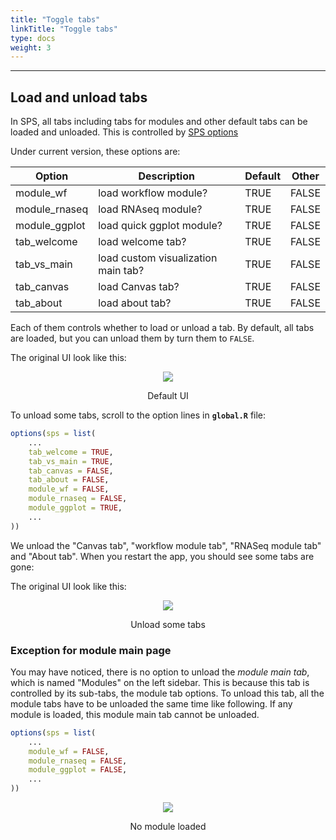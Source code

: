 ```yaml
---
title: "Toggle tabs"
linkTitle: "Toggle tabs"
type: docs
weight: 3
---
```

*****

## Load and unload tabs

In SPS, all tabs including tabs for modules and other default tabs can be 
loaded and unloaded. This is controlled by [SPS options](../config#app-options)

Under current version, these options are:

| Option          | Description                       | Default | Other     |
|-----------------|-----------------------------------|---------|-----------|
| module_wf       | load workflow module?             | TRUE    | FALSE     |
| module_rnaseq   | load RNAseq module?               | TRUE    | FALSE     |
| module_ggplot   | load quick ggplot module?         | TRUE    | FALSE     |
| tab_welcome     | load welcome tab?                 | TRUE    | FALSE     |  
| tab_vs_main     | load custom visualization main tab?| TRUE    | FALSE     |  
| tab_canvas      | load Canvas tab?                  | TRUE    | FALSE     |  
| tab_about       | load about tab?                   | TRUE    | FALSE     | 

Each of them controls whether to load or unload a tab. By default, all tabs 
are loaded, but you can unload them by turn them to `FALSE`.


The original UI look like this:
<center>

![](../sps_default_ui.png)

<caption>Default UI</caption>

</center>

To unload some tabs, scroll to the option lines in **`global.R`** file:

```r
options(sps = list(
    ...
    tab_welcome = TRUE,
    tab_vs_main = TRUE,
    tab_canvas = FALSE,
    tab_about = FALSE,
    module_wf = FALSE,
    module_rnaseq = FALSE,
    module_ggplot = TRUE,
    ...
))
```
We unload the "Canvas tab", "workflow module tab", "RNASeq module tab" and
"About tab". When you restart the app, you should see some tabs are gone:

The original UI look like this:
<center>

![](../sps_unload_tabs.png)

<caption>Unload some tabs</caption>

</center>

### Exception for module main page
You may have noticed, there is no option to unload the *module main tab*, which is 
named "<i class="fa fa-layer-group"></i>Modules" on the left sidebar. This is 
because this tab is controlled by its sub-tabs, the module tab options. To unload this tab, all 
the module tabs have to be unloaded the same time like following. If any module 
is loaded, this module main tab cannot be unloaded. 

```r
options(sps = list(
    ...
    module_wf = FALSE,
    module_rnaseq = FALSE,
    module_ggplot = FALSE,
    ...
))
```

<center>

![](../sps_no_module.png)

<caption>No module loaded</caption>

</center>











